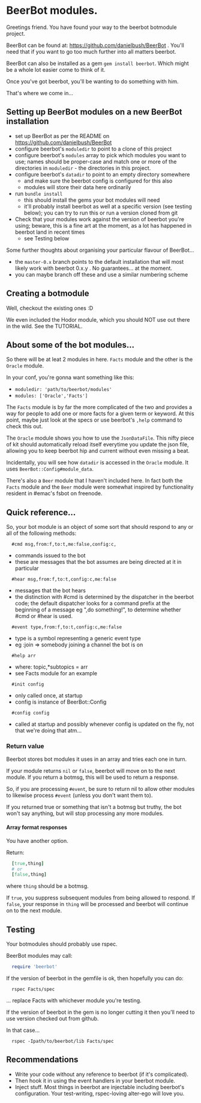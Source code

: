 # BeerBot modules.

Greetings friend.  You have found your way to the beerbot botmodule project.

BeerBot can be found at: https://github.com/danielbush/BeerBot .
You'll need that if you want to go too much further into all matters beerbot.

BeerBot can also be installed as a gem ```gem install beerbot```.
Which might be a whole lot easier come to think of it.

Once you've got beerbot, you'll be wanting to do something with him.

That's where we come in...

## Setting up BeerBot modules on a new BeerBot installation

* set up BeerBot as per the README on https://github.com/danielbush/BeerBot
* configure beerbot's ```moduledir``` to point to a clone of this project
* configure beerbot's ```modules``` array to pick which modules you want to use; names should be proper-case and match one or more of the directories in ```moduledir``` - the directories in this project.
* configure beerbot's ```datadir``` to point to an empty directory somewhere
  * and make sure the beerbot config is configured for this also
  * modules will store their data here ordinarily
* run ```bundle install```
  * this should install the gems your bot modules will need
  * it'll probably install beerbot as well at a specific version (see testing below); you can try to run this or run a version cloned from git
* Check that your modules work against the version of beerbot you're using; beware, this is a fine art at the moment, as a lot has happened in beerbot land in recent times
  * see Testing below

Some further thoughts about organising your particular flavour of BeerBot...
* the ```master-0.x``` branch points to the default installation that will most likely work with beerbot 0.x.y .  No guarantees... at the moment.
* you can maybe branch off these and use a similar numbering scheme

## Creating a botmodule

Well, checkout the existing ones :D

We even included the Hodor module, which you should NOT use out there
in the wild. See the TUTORIAL.

## About some of the bot modules...

So there will be at leat 2 modules in here.
```Facts``` module and the other is the ```Oracle``` module.

In your conf, you're gonna want something like this:
- ```moduledir: 'path/to/beerbot/modules'```
- ```modules: ['Oracle','Facts']```


The ```Facts``` module is by far the more complicated of the two and
provides a way for people to add one or more facts for a given term or
keyword. At this point, maybe just look at the specs or use beerbot's
```,help``` command to check this out.

The ```Oracle``` module shows you how to use the ```JsonDataFile```.
This nifty piece of kit should automatically reload itself everytime
you update the json file, allowing you to keep beerbot hip and current
without even missing a beat.

Incidentally, you will see how ```datadir``` is accessed in the
```Oracle``` module.  It uses ```BeerBot::Config#module_data```.

There's also a ```Beer``` module that I haven't included here. In fact
both the ```Facts``` module and the ```Beer``` module were somewhat
inspired by functionality resident in #emac's fsbot on freenode.

## Quick reference...

So, your bot module is an object of some sort that should respond to
any or all of the following methods:

```
  #cmd msg,from:f,to:t,me:false,config:c,
```
* commands issued to the bot
* these are messages that the bot assumes are being
  directed at it in particular

```
  #hear msg,from:f,to:t,config:c,me:false
```
* messages that the bot hears
* the distinction with #cmd is determined by the dispatcher in the
  beerbot code; the default dispatcher looks for a command prefix
  at the beginning of a message eg ",do something!", to determine
  whether #cmd or #hear is used.

```
  #event type,from:f,to:t,config:c,me:false
```
* type is a symbol representing a generic event type
* eg :join => somebody joining a channel the bot is on

```
  #help arr
```
* where: topic,*subtopics = arr
* see Facts module for an example

```
  #init config
```
* only called once, at startup
* config is instance of BeerBot::Config

```
  #config config
```
* called at startup and possibly whenever
  config is updated on the fly, not that we're
  doing that atm...

### Return value

Beerbot stores bot modules it uses in an array and tries each one
in turn.

If your module returns ```nil``` or ```false```, beerbot will move on
to the next module. If you return a botmsg, this will be used to
return a response.

So, if you are processing ```#event```, be sure to return nil to
allow other modules to likewise process ```#event``` (unless
you don't want them to).

If you returned true or something that isn't a botmsg but truthy, the
bot won't say anything, but will stop processing any more modules.

#### Array format responses

You have another option.

Return:
```ruby
  [true,thing]
  # or
  [false,thing]
```
where ```thing``` should be a botmsg.

If ```true```, you suppress subsequent modules from being allowed to respond.
If ```false```, your response in ```thing``` will be processed and beerbot
will continue on to the next module.

## Testing

Your botmodules should probably use rspec.

BeerBot modules may call:

```ruby
  require 'beerbot'
```

If the version of beerbot in the gemfile is ok, then hopefully you can do:
```
  rspec Facts/spec
```
... replace Facts with whichever module you're testing.

If the version of beerbot in the gem is no longer cutting it then
you'll need to use version checked out from github.

In that case...
```
  rspec -Ipath/to/beerbot/lib Facts/spec
```

## Recommendations

* Write your code without any reference to beerbot (if it's complicated).
* Then hook it in using the event handlers in your beerbot module.
* Inject stuff.  Most things in beerbot are injectable including
  beerbot's configuration.  Your test-writing, rspec-loving alter-ego
  will love you.

